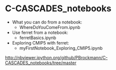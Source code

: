 # C-CASCADES_notebooks

* What you can do from a notebook: 
  * WhereDoYouComeFrom.ipynb
* Use ferret from a notebook:
  * ferretBasics.ipynb
* Exploring CMIP5 with ferret:
  * myFirstNotebook_Exploring_CMIP5.ipynb

 http://nbviewer.ipython.org/github/PBrockmann/C-CASCADES_notebooks/tree/master
